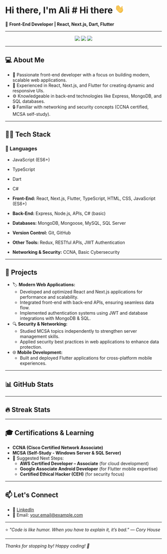 # Hi there, I'm Ali # Hi there <img src="https://raw.githubusercontent.com/7x5x/7x5x/main/images/wave.gif" width="30px">

🚀 **Front-End Developer |  React, Next.js, Dart, Flutter**

---

<p align="center">
  <a href="https://www.linkedin.com/in/your-profile"><img src="https://img.shields.io/badge/LinkedIn-0077B5?style=for-the-badge&logo=linkedin&logoColor=white"/></a>
  <a href="https://github.com/your-username"><img src="https://img.shields.io/badge/GitHub-181717?style=for-the-badge&logo=github&logoColor=white"/></a>
  <a href="mailto:your.email@example.com"><img src="https://img.shields.io/badge/Email-D14836?style=for-the-badge&logo=gmail&logoColor=white"/></a>
</p>

---

## 💻 About Me

- 🌟 Passionate front-end developer with a focus on building modern, scalable web applications.
- 🔗 Experienced in React, Next.js, and Flutter for creating dynamic and responsive UIs.
- ⚙️ Knowledgeable in back-end technologies like Express, MongoDB, and SQL databases.
- 🔒 Familiar with networking and security concepts (CCNA certified, MCSA self-study).

---

## 🧑‍💻 Tech Stack

### 📝 Languages

- JavaScript (ES6+)

- TypeScript

- Dart

- C#

- **Front-End:** React, Next.js, Flutter, TypeScript, HTML, CSS, JavaScript (ES6+)

- **Back-End:** Express, Node.js, APIs, C# (basic)

- **Databases:** MongoDB, Mongoose, MySQL, SQL Server

- **Version Control:** Git, GitHub

- **Other Tools:** Redux, RESTful APIs, JWT Authentication

- **Networking & Security:** CCNA, Basic Cybersecurity

---

## 🚀 Projects

- 🏷️ **Modern Web Applications:**
  - Developed and optimized React and Next.js applications for performance and scalability.
  - Integrated front-end with back-end APIs, ensuring seamless data flow.
  - Implemented authentication systems using JWT and database integrations with MongoDB & SQL.
- 🔍 **Security & Networking:**
  - Studied MCSA topics independently to strengthen server management skills.
  - Applied security best practices in web applications to enhance data protection.
- 🌐 **Mobile Development:**
  - Built and deployed Flutter applications for cross-platform mobile experiences.

---

## 📊 GitHub Stats



---

## 🔥 Streak Stats



---

## 🎓 Certifications & Learning

- **CCNA (Cisco Certified Network Associate)**
- **MCSA (Self-Study - Windows Server & SQL Server)**
- 📌 Suggested Next Steps:
  - **AWS Certified Developer – Associate** (for cloud development)
  - **Google Associate Android Developer** (for Flutter mobile expertise)
  - **Certified Ethical Hacker (CEH)** (for security focus)

---

## 📫 Let's Connect

- 💼 [LinkedIn](https://www.linkedin.com/in/your-profile)
- 📧 Email: [your.email@example.com](mailto\:your.email@example.com)

---

⭐️ *"Code is like humor. When you have to explain it, it’s bad." — Cory House*

---

*Thanks for stopping by! Happy coding! 🚀*


